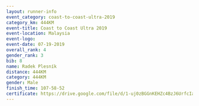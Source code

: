 ```yaml
---
layout: runner-info 
event_category: coast-to-coast-ultra-2019 
category_km: 444KM 
event-title: Coast to Coast Ultra 2019 
event-location: Malaysia 
event-logo: 
event-date: 07-19-2019 
overall_rank: 4
gender_rank: 3
bib: 8
name: Radek Plesník
distance: 444KM
category: 444KM
gender: Male
finish_time: 107-58-52
certificate: https://drive.google.com/file/d/1-uj0zBGGnKEHZc4BzJ6UrfcIa2P1-hUB/view?usp=sharing
---
```

